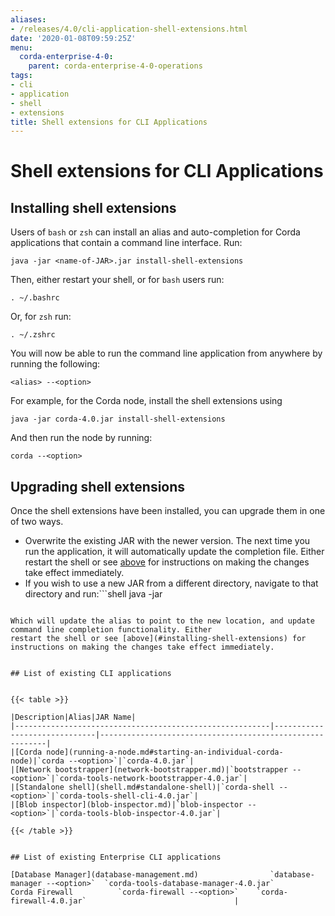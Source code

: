 ```yaml
---
aliases:
- /releases/4.0/cli-application-shell-extensions.html
date: '2020-01-08T09:59:25Z'
menu:
  corda-enterprise-4-0:
    parent: corda-enterprise-4-0-operations
tags:
- cli
- application
- shell
- extensions
title: Shell extensions for CLI Applications
---
```



# Shell extensions for CLI Applications



## Installing shell extensions

Users of `bash` or `zsh` can install an alias and auto-completion for Corda applications that contain a command line interface. Run:

```shell
java -jar <name-of-JAR>.jar install-shell-extensions
```

Then, either restart your shell, or for `bash` users run:

```shell
. ~/.bashrc
```

Or, for `zsh` run:

```shell
. ~/.zshrc
```

You will now be able to run the command line application from anywhere by running the following:

```shell
<alias> --<option>
```

For example, for the Corda node, install the shell extensions using

```shell
java -jar corda-4.0.jar install-shell-extensions
```

And then run the node by running:

```shell
corda --<option>
```


## Upgrading shell extensions

Once the shell extensions have been installed, you can upgrade them in one of two ways.


* Overwrite the existing JAR with the newer version. The next time you run the application, it will automatically update
the completion file. Either restart the shell or see [above](#installing-shell-extensions) for instructions
on making the changes take effect immediately.
* If you wish to use a new JAR from a different directory, navigate to that directory and run:```shell
java -jar <name-of-JAR>
```

Which will update the alias to point to the new location, and update command line completion functionality. Either
restart the shell or see [above](#installing-shell-extensions) for instructions on making the changes take effect immediately.


## List of existing CLI applications


{{< table >}}

|Description|Alias|JAR Name|
|---------------------------------------------------------|------------------------------|----------------------------------------------------------|
|[Corda node](running-a-node.md#starting-an-individual-corda-node)|`corda --<option>`|`corda-4.0.jar`|
|[Network bootstrapper](network-bootstrapper.md)|`bootstrapper --<option>`|`corda-tools-network-bootstrapper-4.0.jar`|
|[Standalone shell](shell.md#standalone-shell)|`corda-shell --<option>`|`corda-tools-shell-cli-4.0.jar`|
|[Blob inspector](blob-inspector.md)|`blob-inspector --<option>`|`corda-tools-blob-inspector-4.0.jar`|

{{< /table >}}


## List of existing Enterprise CLI applications

[Database Manager](database-management.md)                `database-manager --<option>`  `corda-tools-database-manager-4.0.jar`
Corda Firewall          `corda-firewall --<option>`    `corda-firewall-4.0.jar`                                 |

